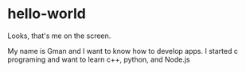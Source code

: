 # hello-world
Looks, that's me on the screen.

My name is Gman and I want to know how to develop apps.
I started c programing and want to learn c++, python, and Node.js
